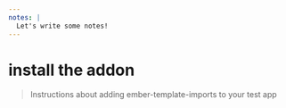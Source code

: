 ```yaml
---
notes: |
  Let's write some notes!
---
```


# install the addon

> Instructions about adding ember-template-imports to your test app
